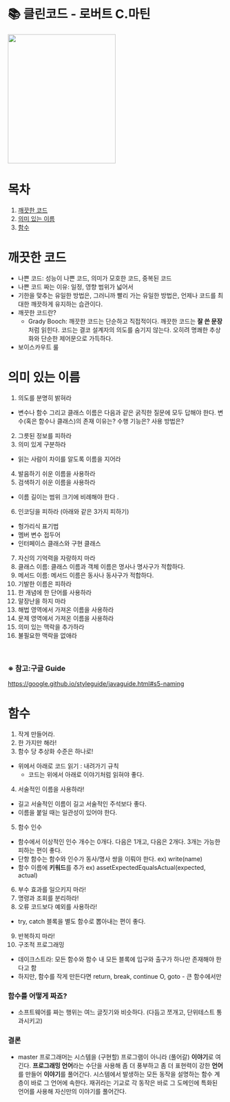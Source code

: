 # 📚 클린코드 - 로버트 C.마틴

 <img src = "http://image.kyobobook.co.kr/images/book/xlarge/959/x9788966260959.jpg" width = "250" height = "300">
<br>

# 목차

1. [깨끗한 코드](#깨끗한-코드)
2. [의미 있는 이름](#의미-있는-이름)
3. [함수](#함수)

# 깨끗한 코드

- 나쁜 코드: 성능이 나쁜 코드, 의미가 모호한 코드, 중복된 코드
- 나쁜 코드 짜는 이유: 일정, 영향 범위가 넓어서
- 기한을 맞추는 유일한 방법은, 그러니까 빨리 가는 유일한 방법은, 언제나 코드를 최대한 깨끗하게 유지하는 습관이다.
- 깨끗한 코드란?
  - Grady Booch: 깨끗한 코드는 단순하고 직접적이다. 깨끗한 코드는 <b>잘 쓴 문장</b> 처럼 읽힌다. 코드는 결코 설계자의 의도를 숨기지 않는다. 오히려 명쾌한 추상화와 단순한 제어문으로 가득하다.
- 보이스카우트 룰

# 의미 있는 이름

1. 의도를 분명히 밝혀라

- 변수나 함수 그리고 클래스 이름은 다음과 같은 굵직한 질문에 모두 답해야 한다. 변수(혹은 함수나 클래스)의 존재 이유는? 수행 기능은? 사용 방법은?

2. 그릇된 정보를 피하라
3. 의미 있게 구분하라

- 읽는 사람이 차이를 알도록 이름을 지어라

4. 발음하기 쉬운 이름을 사용하라
5. 검색하기 쉬운 이름을 사용하라

- 이름 길이는 범위 크기에 비례해야 한다 .

6. 인코딩을 피하라
   (아래와 같은 3가지 피하기)

- 헝가리식 표기법
- 멤버 변수 접두어
- 인터페이스 클래스와 구현 클래스

7. 자신의 기억력을 자랑하지 마라
8. 클래스 이름: 클래스 이름과 객체 이름은 명사나 명사구가 적합하다.
9. 메서드 이름: 메서드 이름은 동사나 동사구가 적합하다.
10. 기발한 이름은 피하라
11. 한 개념에 한 단어를 사용하라
12. 말장난을 하지 마라
13. 해법 영역에서 가져온 이름을 사용하라
14. 문제 영역에서 가져온 이름을 사용하라
15. 의미 있는 맥락을 추가하라
16. 불필요한 맥락을 없애라

<br>

### ※ 참고:구글 Guide

https://google.github.io/styleguide/javaguide.html#s5-naming
<br>

# 함수

1. 작게 만들어라.
2. 한 가지만 해라!
3. 함수 당 추상화 수준은 하나로!

- 위에서 아래로 코드 읽기 : 내려가기 규칙
  - 코드는 위에서 아래로 이야기처럼 읽혀야 좋다.

4. 서술적인 이름을 사용하라!

- 길고 서술적인 이름이 길고 서술적인 주석보다 좋다.
- 이름을 붙일 때는 일관성이 있어야 한다.

5. 함수 인수

- 함수에서 이상적인 인수 개수는 0개다. 다음은 1개고, 다음은 2개다. 3개는 가능한 피하는 편이 좋다.
- 단항 함수는 함수와 인수가 동사/명사 쌍을 이뤄야 한다. ex) write(name)
- 함수 이름에 <b>키워드</b>를 추가 ex) assetExpectedEqualsActual(expected, actual)

6. 부수 효과를 일으키지 마라!
7. 명령과 조회를 분리하라!
8. 오류 코드보다 예외를 사용하라!

- try, catch 블록을 별도 함수로 뽑아내는 편이 좋다.

9. 반복하지 마라!
10. 구조적 프로그래밍

- 데이크스트라: 모든 함수와 함수 내 모든 블록에 입구와 출구가 하나만 존재해야 한다고 함
- 하지만, 함수를 작게 만든다면 return, break, continue O, goto - 큰 함수에서만
  <br>

### 함수를 어떻게 짜죠?

- 소프트웨어를 짜는 행위는 여느 글짓기와 비슷하다. (다듬고 쪼개고, 단위테스트 통과시키고)

### 결론

- master 프로그래머는 시스템을 (구현할) 프로그램이 아니라 (풀어갈) <b>이야기</b>로 여긴다. <b>프로그래밍 언어</b>라는 수단을 사용해 좀 더 풍부하고 좀 더 표현력이 강한 <b>언어</b>를 만들어 <b>이야기</b>를 풀어간다. 시스템에서 발생하는 모든 동작을 설명하는 함수 계층이 바로 그 언어에 속한다. 재귀라는 기교로 각 동작은 바로 그 도메인에 특화된 언어를 사용해 자신만의 이야기를 풀어간다.
